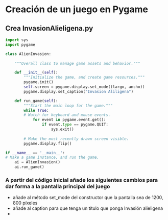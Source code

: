 # Creación de un juego en Pygame

## Crea InvasionAlieligena.py

```python
import sys
import pygame

class AlienInvasion:
    
    """Overall class to manage game assets and behavior."""

    def __init__(self):
        """Initialize the game, and create game resources."""
        pygame.init()
        self.screen = pygame.display.set_mode((largo, ancho))
        pygame.display.set_caption("Invasion Aliligena")

    def run_game(self):
        """Start the main loop for the game."""
        while True:
        # Watch for keyboard and mouse events.
            for event in pygame.event.get():
                if event.type == pygame.QUIT:
                    sys.exit()
                    
        # Make the most recently drawn screen visible.
        pygame.display.flip()

if __name__ == '__main__':
# Make a game instance, and run the game.
    ai = AlienInvasion()
    ai.run_game()
```

### A partir del código inicial añade los siguientes cambios para dar forma a la pantalla principal del juego

* añade al método set_mode del constructor que la pantalla sea de 1200, 800 píxeles
* añade al caption para que tenga un título que ponga Invasión alieligena
* 
